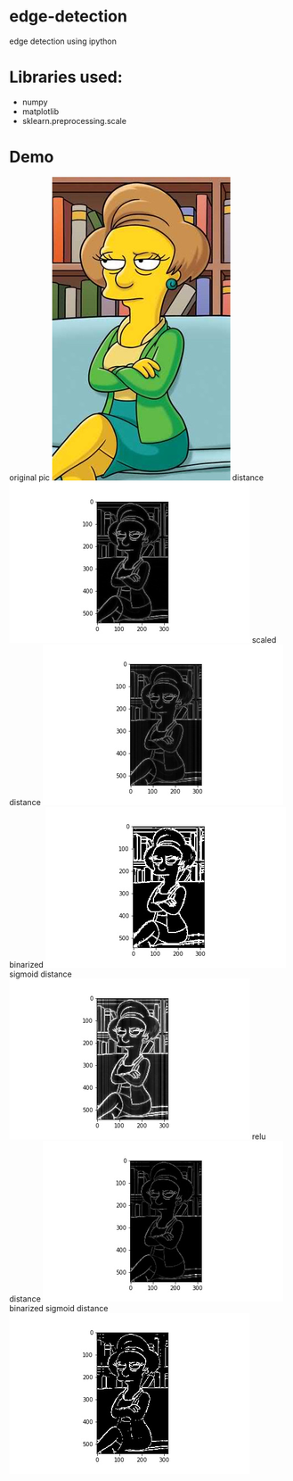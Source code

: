 # edge-detection
edge detection using ipython

# Libraries used:
* numpy
* matplotlib
* sklearn.preprocessing.scale

# Demo
original pic
![groening.jpg](https://github.com/JasonZHM/edge-detection/raw/master/groening.jpg)
distance
![dist_groening.jpg](https://github.com/JasonZHM/edge-detection/raw/master/dist_groening.jpg)
scaled distance
![scaled_groening.jpg](https://github.com/JasonZHM/edge-detection/raw/master/scaled_groening.jpg)
binarized
![01_groening.jpg](https://github.com/JasonZHM/edge-detection/raw/master/01_groening.jpg)
sigmoid distance
![sig_dist_groening.jpg](https://github.com/JasonZHM/edge-detection/raw/master/sig_dist_groening.jpg)
relu distance
![relu_groening.jpg](https://github.com/JasonZHM/edge-detection/raw/master/relu_groening.jpg)
binarized sigmoid distance
![01_sig_dist_groening.jpg](https://github.com/JasonZHM/edge-detection/raw/master/01_sig_dist_groening.jpg)
